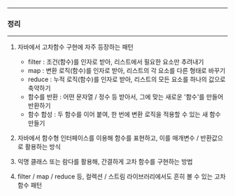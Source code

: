 -----
### 정리
-----
1. 자바에서 고차함수 구현에 자주 등장하는 패턴
   - filter : 조건(함수)를 인자로 받아, 리스트에서 필요한 요소만 추려내기
   - map : 변환 로직(함수)를 인자로 받아, 리스트의 각 요소를 다른 형태로 바꾸기
   - reduce : 누적 로직(함수)를 인자로 받아, 리스트의 모든 요소를 하나의 값으로 축약하기
   - 함수를 반환 : 어떤 문자열 / 정수 등 받아서, 그에 맞는 새로운 '함수'를 만들어 반환하기
   - 함수 합성 : 두 함수를 이어 붙여, 한 번에 변환 로직을 적용할 수 있는 새 함수 만들기

2. 자바에서 함수형 인터페이스를 이용해 함수를 표현하고, 이를 매개변수 / 반환값으로 활용하는 방식
3. 익명 클래스 또는 람다를 활용해, 간결하게 고차 함수를 구현하는 방법
4. filter / map / reduce 등, 컬렉션 / 스트림 라이브러리에서도 흔히 볼 수 있는 고차 함수 패턴
